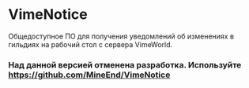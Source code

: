 # VimeNotice
Общедоступное ПО для получения уведомлений об изменениях в гильдиях на рабочий стол с сервера VimeWorld.

### Над данной версией отменена разработка. Используйте https://github.com/MineEnd/VimeNotice
